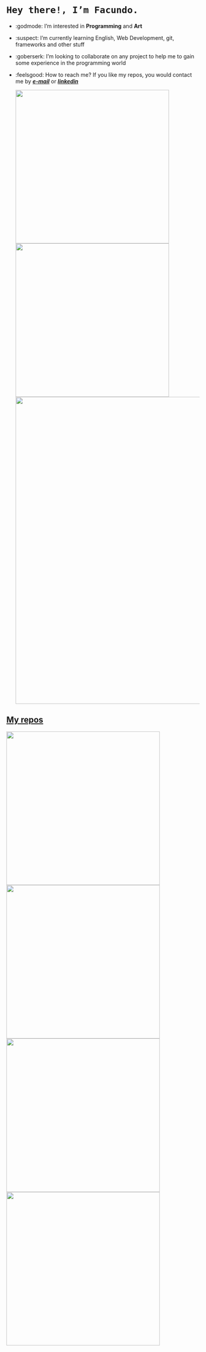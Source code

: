 # ```Hey there!, I’m Facundo.```

* :godmode: I’m interested in **Programming** and **Art**
* :suspect: I’m currently learning English, Web Development, git, frameworks and other stuff
* :goberserk: I’m looking to collaborate on any project to help me to gain some experience in the programming world
* :feelsgood: How to reach me? If you like my repos, you would contact me by _**[e-mail](mailto:facumorel1996@gmail.com)**_ or _**[linkedin](https://www.linkedin.com/in/facundomorel)**_

  <p align="left">
  <a href="https://github.com/FacuMorel"><img width="400" src="https://github-readme-stats.vercel.app/api?username=FacuMorel&show_icons=true&theme=gruvbox">
  <a href="https://github.com/FacuMorel"><img width="400" src="https://github-readme-stats.vercel.app/api/top-langs/?username=FacuMorel&hide=html,scss,css,shell&langs_count=10&layout=compact&theme=gruvbox">
  <a href="https://github.com/FacuMorel"><img width="800" src="https://github-profile-trophy.vercel.app/?username=FacuMorel&row=1&column=5&theme=gruvbox">
</p>

    
## My repos
    
<p align="left">
  
   <a href="https://github.com/FacuMorel/cotizador"><img width="400" src="https://github-readme-stats.vercel.app/api/pin/?username=FacuMorel&repo=cotizador&langs_count=5&theme=gruvbox">
  <a href="https://github.com/FacuMorel/Citas"><img width="400" src="https://github-readme-stats.vercel.app/api/pin/?username=FacuMorel&card_height=300&&repo=Citas&langs_count=5&layout=compact&theme=gruvbox">
  <a href="https://github.com/FacuMorel/breakingbad"><img width="400" src="https://github-readme-stats.vercel.app/api/pin/?username=FacuMorel&repo=breakingbad&layout=compact&theme=gruvbox">
    <a href="https://github.com/FacuMorel/preview"><img width="400" src="https://github-readme-stats.vercel.app/api/pin/?username=FacuMorel&repo=preview&layout=compact&theme=gruvbox">
</p>  
